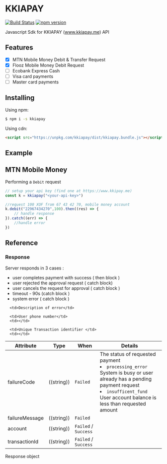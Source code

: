 # KKIAPAY

[![Build Status](https://travis-ci.org/kkiapay/js-sdk.svg?branch=master)](https://travis-ci.org/kkiapay/js-sdk)
[![npm version](https://img.shields.io/npm/v/kkiapay.svg)](https://www.npmjs.com/package/kkiapay)

Javascript Sdk for KKIAPAY (www.kkiapay.me) API

## Features

- [x] MTN Mobile Money Debit & Transfer Request
- [x] Flooz Mobile Money Debit Request
- [ ] Ecobank Express Cash
- [ ] Visa card payments
- [ ] Master card payments

## Installing

Using npm:

```bash
$ npm i -s kkiapay
```

Using cdn:

```html
<script src="https://unpkg.com/kkiapay/dist/kkiapay.bundle.js"></script>
```

## Example

## MTN Mobile Money 

Performing a `Debit` request 

```js
// setup your api key (find one at https://www.kkipay.me)
const k = kkiapay("<your-api-key>")

//request 100 XOF from 67 43 42 70, mobile money account
k.debit("22967434270",100).then((res) => {
    // handle response
}).catch((err) => {
    //handle error
})
```

## Reference


### Response
Server responds in 3 cases : 
  - user completes payment with success ( then block  ) 
  - user rejected the approval request ( catch block)
  - user cancels the request for approval ( catch block )
  - timeout - 90s  (catch block )
  - system error ( catch block )

<table>
  <thead>
    <tr>
      <th>Attribute</th>
      <th>Type</th>
      <th>When</th>
      <th>Details</th>
    </tr>
  </thead>
  <tbody>
    <tr>
      <td>failureCode</td>
      <td>((string))</td>
         <td> <code>Failed</code> </td>
      <td>The status of requested payment                                                               <li> <code>processing_error</code>  System is busy or user already has a pending payment request</li> <li><code>insufficent_fund</code> User account balance is less than requested amount</li>
      </td> 
   </tr>
   <tr>
      <td>failureMessage</td>
      <td>((string))</td>
               <td> <code>Failed</code> </td>

      <td>Description of error</td> 
   </tr>
   <tr>
      <td>account</td>
      <td>((string))</td>
               <td> <code>Failed</code> / <code>Success</code> </td>

      <td>User phone number</td> 
      <td></td>
   </tr>
   <tr>
      <td>transactionId</td>
      <td>((string))</td>
                     <td> <code>Failed</code> / <code>Success</code> </td>

      <td>Unique Transaction identifier </td> 
      <td></td>
   </tr>
  </tbody>
</table>

Response object
